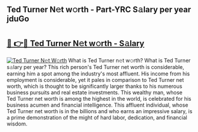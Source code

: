 ## Ted Turner N𝚎t w𝚘rth - Part-YRC S𝚊lary per year jduGo

# <h2><a href="http://gc55mdy.nevu.top/?p=Ted+Turner">🔗 👉🔴 Ted Turner N𝚎t w𝚘rth - S𝚊lary</a></h2>

[![Ted Turner N𝚎t W𝚘rth](https://i.imgur.com/Oavwk0R.jpeg)](http://gc55mdy.nevu.top/?p=Ted+Turner)
What is Ted Turner n𝚎t w𝚘rth? What is Ted Turner s𝚊lary per year?
This rich person's Ted Turner net worth is considerable, earning him a spot among the industry's most affluent. His income from his employment is considerable, yet it pales in comparison to Ted Turner net worth, which is thought to be significantly larger thanks to his numerous business pursuits and real estate investments. This wealthy man, whose Ted Turner net worth is among the highest in the world, is celebrated for his business acumen and financial intelligence. This affluent individual, whose Ted Turner net worth is in the billions and who earns an impressive salary, is a prime demonstration of the might of hard labor, dedication, and financial wisdom.

